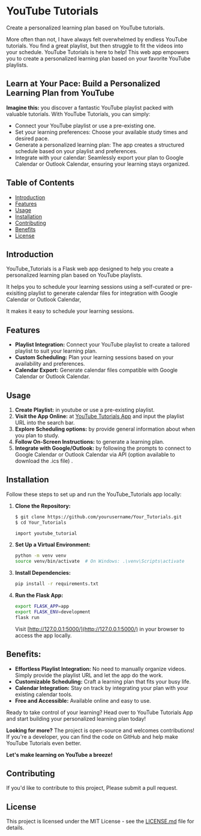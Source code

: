 # YouTube Tutorials

Create a personalized learning plan based on YouTube tutorials.

More often than not, I have always felt overwhelmed by endless YouTube tutorials. You find a great playlist, but then struggle to fit the videos into your schedule.  YouTube Tutorials is here to help!  This web app empowers you to create a personalized learning plan based on your favorite YouTube playlists.

## Learn at Your Pace: Build a Personalized Learning Plan from YouTube

**Imagine this:** you discover a fantastic YouTube playlist packed with valuable tutorials. With YouTube Tutorials, you can simply:

- Connect your YouTube playlist or use a pre-existing one.
- Set your learning preferences: Choose your available study times and desired pace.
- Generate a personalized learning plan: The app creates a structured schedule based on your playlist and preferences.
- Integrate with your calendar: Seamlessly export your plan to Google Calendar or Outlook Calendar, ensuring your learning stays organized.

## Table of Contents

- [Introduction](#introduction)
- [Features](#features)
- [Usage](#usage)
- [Installation](#installation)
- [Contributing](#contributing)
- [Benefits](#benefits)
- [License](#license)

## Introduction

YouTube_Tutorials is a Flask web app designed to help you create a personalized learning plan based on YouTube playlists. 

It helps you to schedule your learning sessions using a self-curated or pre-exisiting playlist to generate calendar files for integration with Google Calendar or Outlook Calendar,

It makes it easy to schedule your learning sessions.

## Features

- **Playlist Integration:** Connect your YouTube playlist to create a tailored playlist to suit your learning plan.
- **Custom Scheduling:** Plan your learning sessions based on your availability and preferences.
- **Calendar Export:** Generate calendar files compatible with Google Calendar or Outlook Calendar.

## Usage

1. **Create Playlist:** in youtube or use a pre-existing playlist.
2. **Visit the App Online:** at [YouTube Tutorials App](https://your-youtube-tutorials-app-name.herokuapp.com/)  and input the playlist URL into the search bar.
3. **Explore Scheduling options:** by provide general information about when you plan to study.
4. **Follow On-Screen Instructions:** to generate a learning plan.
5. **Integrate with Google/Outlook:** by following the prompts to connect to Google Calendar or Outlook Calendar via API (option available to download the .ics file) .


## Installation

Follow these steps to set up and run the YouTube_Tutorials app locally:

1. **Clone the Repository:**
    ```bash
    $ git clone https://github.com/yourusername/Your_Tutorials.git
    $ cd Your_Tutorials

    import youtube_tutorial

2. **Set Up a Virtual Environment:**

    ```bash
    python -m venv venv
    source venv/bin/activate  # On Windows: .\venv\Scripts\activate
    ```

3. **Install Dependencies:**

    ```bash
    pip install -r requirements.txt
    ```

4. **Run the Flask App:**

    ```bash
    export FLASK_APP=app
    export FLASK_ENV=development
    flask run
    ```

    Visit [http://127.0.0.1:5000/](http://127.0.0.1:5000/) in your browser to access the app locally.

## Benefits:

- **Effortless Playlist Integration:** No need to manually organize videos. Simply provide the playlist URL and let the app do the work.
- **Customizable Scheduling:** Craft a learning plan that fits your busy life.
- **Calendar Integration:** Stay on track by integrating your plan with your existing calendar tools.
- **Free and Accessible:** Available online and easy to use.

Ready to take control of your learning? Head over to YouTube Tutorials App and start building your personalized learning plan today!

**Looking for more?**  The project is open-source and welcomes contributions! If you're a developer, you can find the code on GitHub and help make YouTube Tutorials even better.

**Let's make learning on YouTube a breeze!**


## Contributing

If you'd like to contribute to this project, Please submit a pull request.

## License

This project is licensed under the MIT License - see the [LICENSE.md](LICENSE.md) file for details.


